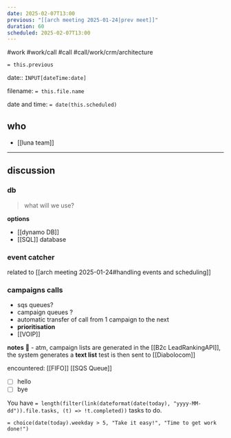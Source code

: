 ```yaml
---
date: 2025-02-07T13:00
previous: "[[arch meeting 2025-01-24|prev meet]]"
duration: 60
scheduled: 2025-02-07T13:00
---
```

#work #work/call #call #call/work/crm/architecture 

`= this.previous`

date:: `INPUT[dateTime:date]`

filename: `= this.file.name`

date and time: `= date(this.scheduled)`

## who
- [[luna team]]
---
## discussion

### db
> what will we use?

**options**
- [[dynamo DB]]
- [[SQL]] database

### event catcher
related to [[arch meeting 2025-01-24#handling events and scheduling]]

### campaigns calls

- sqs queues?
- campaign queues ?
- automatic transfer of call from 1 campaign to the next
- **prioritisation**
- [[VOIP]]

**notes** 📔
	- atm, campaign lists are generated in the [[B2c LeadRankingAPI]], the system generates a **text list** test is then
		sent to [[Diabolocom]]

encountered: [[FIFO]] [[SQS Queue]]

- [ ] hello
- [ ] bye

You have 
`= length(filter(link(dateformat(date(today), "yyyy-MM-dd")).file.tasks, (t) => !t.completed))` tasks to do.

`= choice(date(today).weekday > 5, "Take it easy!", "Time to get work done!")` 
